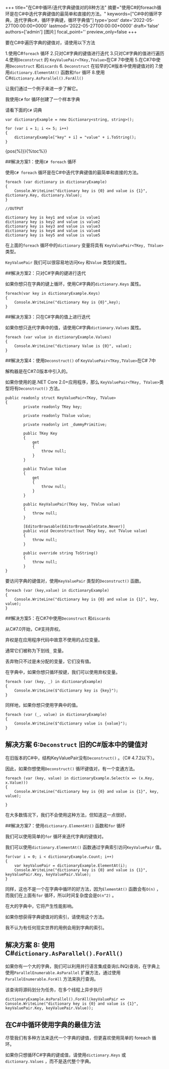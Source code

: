 +++
title="在C#中循环/迭代字典键值对的8种方法"
摘要="使用C#的foreach循环是在C#中迭代字典键值的最简单和直接的方法。"
keywords=["C#中的循环字典，迭代字典c#，循环字典键，循环字典值"]
type='post'
date='2022-05-27T00:00:00+0000'
lastmod='2022-05-27T00:00:00+0000'
draft='false'
authors=['admin']
[图片]
focal_point=''
preview_only=false
+++

要在C#中遍历字典的键值对，请使用以下方法

1.使用C#`foreach` 循环
2.只对C#字典的键值进行迭代
3.只对C#字典的值进行遍历
4.使用`Deconstruct` 的 `KeyValuePair<TKey,TValue>`在C# 7中使用
5.在C#7中使用`Deconstruct` 和`discards` 
6. `Deconstruct` 在较早的C#版本中使用键值对的
7.使用`dictionary.ElementAt()` 函数和`for` 循环
8.使用C#`dictionary.AsParallel().ForAll()` 

让我们通过一个例子来进一步了解它。 

我使用`C#` for 循环创建了一个样本字典

请看下面的`C#` 词典

```
var dictionaryExample = new Dictionary<string, string>();

for (var i = 1; i <= 5; i++)
{
    dictionaryExample["key" + i] = "value" + i.ToString();
}
```

{pos(%)}}{%toc%}}

##解决方案1：使用`C# foreach` 循环

使用`C# foreach` 循环是在C#中迭代字典键值的最简单和直接的方法。

```
foreach (var dictionary in dictionaryExample)
{
    Console.WriteLine("dictionary key is {0} and value is {1}", dictionary.Key, dictionary.Value);
}

//OUTPUT

dictionary key is key1 and value is value1
dictionary key is key2 and value is value2
dictionary key is key3 and value is value3
dictionary key is key4 and value is value4
dictionary key is key5 and value is value5
```

在上面的`foreach` 循环中的`dictionary` 变量将具有 `KeyValuePair<TKey, TValue>`类型。 

`KeyValuePair` 我们可以很容易地访问`Key` 和`Value` 类型的属性。

##解决方案2：只对C#字典的键进行迭代

如果你想只在字典的键上循环，使用C#字典的`dictionary.Keys` 属性。

```
foreach(var key in dictionaryExample.Keys)
{
    Console.WriteLine("dictionary Key is {0}",key);
}
```

##解决方案3：只在C#字典的值上进行迭代

如果你想只迭代字典中的值，请使用C#字典`dictionary.Values` 属性。

```
foreach (var value in dictionaryExample.Values)
{
    Console.WriteLine("dictionary Value is {0}", value);
}
```

##解决方案4：使用`Deconstruct()` of `KeyValuePair<TKey,TValue>`在C# 7中

解构器是在C#7.0版本中引入的。
 
如果你使用的是.NET Core 2.0+应用程序，那么 `KeyValuePair<TKey, TValue>`类型将有`Deconstruct()` 方法。

```
public readonly struct KeyValuePair<TKey, TValue>
{
        private readonly TKey key;

        private readonly TValue value;

        private readonly int _dummyPrimitive;

        public TKey Key
        {
            get
            {
                throw null;
            }
        }

        public TValue Value
        {
            get
            {
                throw null;
            }
        }

        public KeyValuePair(TKey key, TValue value)
        {
            throw null;
        }

        [EditorBrowsable(EditorBrowsableState.Never)]
        public void Deconstruct(out TKey key, out TValue value)
        {
            throw null;
        }

        public override string ToString()
        {
            throw null;
        }
}
```

要访问字典的键值对，使用`KeyValuePair` 类型的`Deconstruct()` 函数。

```
foreach (var (key,value) in dictionaryExample)
{
    Console.WriteLine("dictionary key is {0} and value is {1}", key, value);
}
```

##解决方案5：在C#7中使用`Deconstruct` 和`discards` 

从C#7.0开始，C#支持弃权。 

弃权是在应用程序代码中故意不使用的占位变量。 

通常它们被称为下划线`_` 变量。

丢弃物只不过是未分配的变量，它们没有值。

在字典中，如果你想只循环按键，我们可以使用弃权变量。

```
foreach (var (key, _) in dictionaryExample)
{
    Console.WriteLine($"dictionary key is {key}");
}
```
同样地，如果你想只使用字典中的值。

```
foreach (var (_, value) in dictionaryExample)
{
    Console.WriteLine($"dictionary value is {value}");
}
```

## 解决方案 6:`Deconstruct` 旧的C#版本中的键值对


在旧版本的C#中，结构KeyValuePair没有`Deconstruct()` 。（C# 4.7.2以下）。 

因此，如果你想使用`Deconstruct()` 循环键值对，有一个变通方法。 

```
foreach (var (key, value) in dictionaryExample.Select(x => (x.Key, x.Value)))
{
    Console.WriteLine("dictionary key is {0} and value is {1}", key, value);

}
```

在大多数情况下，我们不会使用这种方法，但知道这一点很好。

##解决方案7：使用`dictionary.ElementAt()` 函数和`for` 循环

我们可以使用简单的`for` 循环来迭代字典的键值对。

我们可以使用`dictionary.ElementAt()` 函数通过字典索引访问`KeyValuePair` 值。

```
for(var i = 0; i < dictionaryExample.Count; i++)
{
    var keyValuePair = dictionaryExample.ElementAt(i);
    Console.WriteLine("dictionary key is {0} and value is {1}", keyValuePair.Key, keyValuePair.Value);
}
```

同样，这也不是一个在字典中循环的好方法，因为`ElementAt()` 函数会有`O(n)` ，而我们在上面有`for` 循环，所以时间复杂度会是`O(n^2)` 。 

在大的字典中，它将产生性能影响。

如果你想获得字典键值对的索引，请使用这个方法。 

我不认为有任何现实世界的用例会用到字典的索引。 

## 解决方案 8: 使用 C#`dictionary.AsParallel().ForAll()`

如果你有一个大的字典，我们可以利用并行语言集成查询(LINQ)查询，在字典上使用`ParallelEnumerable.AsParallel` 扩展方法，通过使用`ParallelEnumerable.ForAll` 方法来执行查询。

该查询将源码划分为任务，在多个线程上异步执行

```
dictionaryExample.AsParallel().ForAll(keyValuePair => 
Console.WriteLine("dictionary key is {0} and value is {1}", keyValuePair.Key, keyValuePair.Value));
```

## 在C#中循环使用字典的最佳方法 

尽管我们有多种方法来迭代一个字典的键值，但更喜欢使用简单的 foreach 循环。 

如果你只想循环C#字典的键或值，请使用`dictionary.Keys` 或`dictionary.Values` ，而不是迭代整个字典。 







